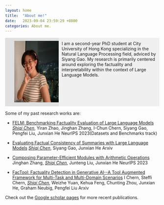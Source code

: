 ```yaml
---
layout: home
title:  "About me!"
date:   2023-09-04 23:59:29 +0800
categories: About me.
---
```


<div style="display: flex;">
  <div style="flex: 1; padding: 10px; background-color: #e0e0e0;">
     <!-- ![](../image/me.jpeg) -->
     <img src="./image/me.jpeg" alt="Your Image" style="width: 200px; height: 200px; margin-left: 20px;">

  </div>
  <div style="flex: 2; padding: 10px; background-color:#f0f0f0 ;">
    I am a second-year PhD student at City University of Hong Kong specializing in the Natural Language Processing field, adviced by Siyang Gao. My research is primarily centered around exploring the factuality and interpretability within the context of Large Language Models. 
  </div>
</div>
<!-- I am a second-year PhD student at City University of Hong Kong, specializing in the Natural Language Processing field. My research is primarily centered around exploring the factuality and interpretability within the context of Large Language Models. -->

Some of my past research works are:

* [FELM: Benchmarking Factuality Evaluation of Large Language Models](https://arxiv.org/abs/2310.00741)
  <u>*Shiqi Chen*</u>, Yiran Zhao, Jinghan Zhang, I-Chun Chern, Siyang Gao, Pengfei Liu, Junxian He
  NeurIPS 2023(Datasets and Benchmarks track)
  
* [Evaluating Factual Consistency of Summaries with Large Language Models](https://arxiv.org/abs/2305.14069)
   <u>*Shiqi Chen*</u>, Siyang Gao, Junxian He
   Arxiv

* [Composing Parameter-Efficient Modules with Arithmetic Operations](https://arxiv.org/abs/2306.14870)
  Jinghan Zhang, <u>*Shiqi Chen*</u>, Junteng Liu, Junxian He
  NeurIPS 2023

* [FacTool: Factuality Detection in Generative AI--A Tool Augmented Framework for Multi-Task and Multi-Domain Scenarios](https://arxiv.org/abs/2307.13528)
  I Chern, Steffi Chern, <u>*Shiqi Chen*</u>, Weizhe Yuan, Kehua Feng, Chunting Zhou, Junxian He, Graham Neubig, Pengfei Liu
  Arxiv

Check out the [Google scholar pages] for more recent publications.

[Google scholar pages]: https://scholar.google.com/citations?user=4Tg7zOMAAAAJ&hl=zh-CN
